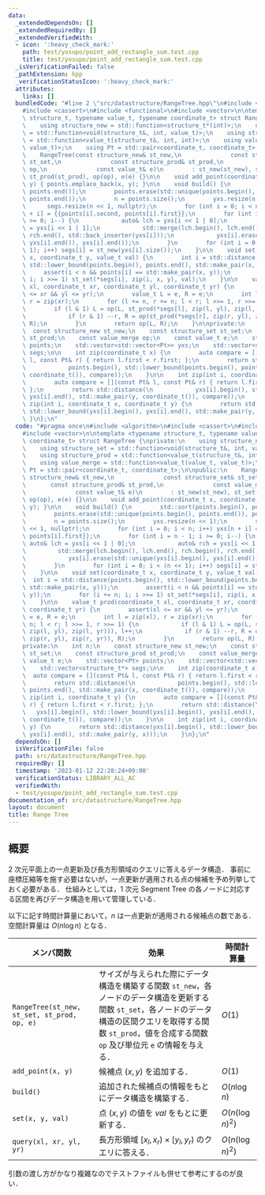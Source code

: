 ```yaml
---
data:
  _extendedDependsOn: []
  _extendedRequiredBy: []
  _extendedVerifiedWith:
  - icon: ':heavy_check_mark:'
    path: test/yosupo/point_add_rectangle_sum.test.cpp
    title: test/yosupo/point_add_rectangle_sum.test.cpp
  _isVerificationFailed: false
  _pathExtension: hpp
  _verificationStatusIcon: ':heavy_check_mark:'
  attributes:
    links: []
  bundledCode: "#line 2 \"src/datastructure/RangeTree.hpp\"\n#include <algorithm>\n\
    #include <cassert>\n#include <functional>\n#include <vector>\n\ntemplate <typename\
    \ structure_t, typename value_t, typename coordinate_t> struct RangeTree {\nprivate:\n\
    \    using structure_new = std::function<structure_t*(int)>;\n    using structure_set\
    \ = std::function<void(structure_t&, int, value_t)>;\n    using structure_prod\
    \ = std::function<value_t(structure_t&, int, int)>;\n    using value_merge = std::function<value_t(value_t,\
    \ value_t)>;\n    using Pt = std::pair<coordinate_t, coordinate_t>;\n\npublic:\n\
    \    RangeTree(const structure_new& st_new,\n              const structure_set&\
    \ st_set,\n              const structure_prod& st_prod,\n              const value_merge&\
    \ op,\n              const value_t& e)\n        : st_new(st_new), st_set(st_set),\
    \ st_prod(st_prod), op(op), e(e) {}\n\n    void add_point(coordinate_t x, coordinate_t\
    \ y) { points.emplace_back(x, y); }\n\n    void build() {\n        std::sort(points.begin(),\
    \ points.end());\n        points.erase(std::unique(points.begin(), points.end()),\
    \ points.end());\n        n = points.size();\n        yxs.resize(n << 1);\n  \
    \      segs.resize(n << 1, nullptr);\n        for (int i = 0; i < n; i++) yxs[n\
    \ + i] = {{points[i].second, points[i].first}};\n        for (int i = n - 1; i\
    \ >= 0; i--) {\n            auto& lch = yxs[i << 1 | 0];\n            auto& rch\
    \ = yxs[i << 1 | 1];\n            std::merge(lch.begin(), lch.end(), rch.begin(),\
    \ rch.end(), std::back_inserter(yxs[i]));\n            yxs[i].erase(std::unique(yxs[i].begin(),\
    \ yxs[i].end()), yxs[i].end());\n        }\n        for (int i = 0; i < (n <<\
    \ 1); i++) segs[i] = st_new(yxs[i].size());\n    }\n\n    void set(coordinate_t\
    \ x, coordinate_t y, value_t val) {\n        int i = std::distance(points.begin(),\
    \ std::lower_bound(points.begin(), points.end(), std::make_pair(x, y)));\n   \
    \     assert(i < n && points[i] == std::make_pair(x, y));\n        for (i += n;\
    \ i; i >>= 1) st_set(*segs[i], zip(i, x, y), val);\n    }\n\n    value_t prod(coordinate_t\
    \ xl, coordinate_t xr, coordinate_t yl, coordinate_t yr) {\n        assert(xl\
    \ <= xr && yl <= yr);\n        value_t L = e, R = e;\n        int l = zip(xl),\
    \ r = zip(xr);\n        for (l += n, r += n; l < r; l >>= 1, r >>= 1) {\n    \
    \        if (l & 1) L = op(L, st_prod(*segs[l], zip(l, yl), zip(l, yr))), l++;\n\
    \            if (r & 1) --r, R = op(st_prod(*segs[r], zip(r, yl), zip(r, yr)),\
    \ R);\n        }\n        return op(L, R);\n    }\n\nprivate:\n    int n;\n  \
    \  const structure_new st_new;\n    const structure_set st_set;\n    const structure_prod\
    \ st_prod;\n    const value_merge op;\n    const value_t e;\n    std::vector<Pt>\
    \ points;\n    std::vector<std::vector<Pt>> yxs;\n    std::vector<structure_t*>\
    \ segs;\n\n    int zip(coordinate_t x) {\n        auto compare = [](const Pt&\
    \ l, const Pt& r) { return l.first < r.first; };\n        return std::distance(\n\
    \            points.begin(), std::lower_bound(points.begin(), points.end(), std::make_pair(x,\
    \ coordinate_t()), compare));\n    }\n\n    int zip(int i, coordinate_t y) {\n\
    \        auto compare = [](const Pt& l, const Pt& r) { return l.first < r.first;\
    \ };\n        return std::distance(\n            yxs[i].begin(), std::lower_bound(yxs[i].begin(),\
    \ yxs[i].end(), std::make_pair(y, coordinate_t()), compare));\n    }\n\n    int\
    \ zip(int i, coordinate_t x, coordinate_t y) {\n        return std::distance(yxs[i].begin(),\
    \ std::lower_bound(yxs[i].begin(), yxs[i].end(), std::make_pair(y, x)));\n   \
    \ }\n};\n"
  code: "#pragma once\n#include <algorithm>\n#include <cassert>\n#include <functional>\n\
    #include <vector>\n\ntemplate <typename structure_t, typename value_t, typename\
    \ coordinate_t> struct RangeTree {\nprivate:\n    using structure_new = std::function<structure_t*(int)>;\n\
    \    using structure_set = std::function<void(structure_t&, int, value_t)>;\n\
    \    using structure_prod = std::function<value_t(structure_t&, int, int)>;\n\
    \    using value_merge = std::function<value_t(value_t, value_t)>;\n    using\
    \ Pt = std::pair<coordinate_t, coordinate_t>;\n\npublic:\n    RangeTree(const\
    \ structure_new& st_new,\n              const structure_set& st_set,\n       \
    \       const structure_prod& st_prod,\n              const value_merge& op,\n\
    \              const value_t& e)\n        : st_new(st_new), st_set(st_set), st_prod(st_prod),\
    \ op(op), e(e) {}\n\n    void add_point(coordinate_t x, coordinate_t y) { points.emplace_back(x,\
    \ y); }\n\n    void build() {\n        std::sort(points.begin(), points.end());\n\
    \        points.erase(std::unique(points.begin(), points.end()), points.end());\n\
    \        n = points.size();\n        yxs.resize(n << 1);\n        segs.resize(n\
    \ << 1, nullptr);\n        for (int i = 0; i < n; i++) yxs[n + i] = {{points[i].second,\
    \ points[i].first}};\n        for (int i = n - 1; i >= 0; i--) {\n           \
    \ auto& lch = yxs[i << 1 | 0];\n            auto& rch = yxs[i << 1 | 1];\n   \
    \         std::merge(lch.begin(), lch.end(), rch.begin(), rch.end(), std::back_inserter(yxs[i]));\n\
    \            yxs[i].erase(std::unique(yxs[i].begin(), yxs[i].end()), yxs[i].end());\n\
    \        }\n        for (int i = 0; i < (n << 1); i++) segs[i] = st_new(yxs[i].size());\n\
    \    }\n\n    void set(coordinate_t x, coordinate_t y, value_t val) {\n      \
    \  int i = std::distance(points.begin(), std::lower_bound(points.begin(), points.end(),\
    \ std::make_pair(x, y)));\n        assert(i < n && points[i] == std::make_pair(x,\
    \ y));\n        for (i += n; i; i >>= 1) st_set(*segs[i], zip(i, x, y), val);\n\
    \    }\n\n    value_t prod(coordinate_t xl, coordinate_t xr, coordinate_t yl,\
    \ coordinate_t yr) {\n        assert(xl <= xr && yl <= yr);\n        value_t L\
    \ = e, R = e;\n        int l = zip(xl), r = zip(xr);\n        for (l += n, r +=\
    \ n; l < r; l >>= 1, r >>= 1) {\n            if (l & 1) L = op(L, st_prod(*segs[l],\
    \ zip(l, yl), zip(l, yr))), l++;\n            if (r & 1) --r, R = op(st_prod(*segs[r],\
    \ zip(r, yl), zip(r, yr)), R);\n        }\n        return op(L, R);\n    }\n\n\
    private:\n    int n;\n    const structure_new st_new;\n    const structure_set\
    \ st_set;\n    const structure_prod st_prod;\n    const value_merge op;\n    const\
    \ value_t e;\n    std::vector<Pt> points;\n    std::vector<std::vector<Pt>> yxs;\n\
    \    std::vector<structure_t*> segs;\n\n    int zip(coordinate_t x) {\n      \
    \  auto compare = [](const Pt& l, const Pt& r) { return l.first < r.first; };\n\
    \        return std::distance(\n            points.begin(), std::lower_bound(points.begin(),\
    \ points.end(), std::make_pair(x, coordinate_t()), compare));\n    }\n\n    int\
    \ zip(int i, coordinate_t y) {\n        auto compare = [](const Pt& l, const Pt&\
    \ r) { return l.first < r.first; };\n        return std::distance(\n         \
    \   yxs[i].begin(), std::lower_bound(yxs[i].begin(), yxs[i].end(), std::make_pair(y,\
    \ coordinate_t()), compare));\n    }\n\n    int zip(int i, coordinate_t x, coordinate_t\
    \ y) {\n        return std::distance(yxs[i].begin(), std::lower_bound(yxs[i].begin(),\
    \ yxs[i].end(), std::make_pair(y, x)));\n    }\n};\n"
  dependsOn: []
  isVerificationFile: false
  path: src/datastructure/RangeTree.hpp
  requiredBy: []
  timestamp: '2023-01-12 22:28:24+09:00'
  verificationStatus: LIBRARY_ALL_AC
  verifiedWith:
  - test/yosupo/point_add_rectangle_sum.test.cpp
documentation_of: src/datastructure/RangeTree.hpp
layout: document
title: Range Tree
---
```


## 概要
2 次元平面上の一点更新及び長方形領域のクエリに答えるデータ構造．
事前に座標圧縮等を施す必要はないが，一点更新が適用される点の候補を予め列挙しておく必要がある．
仕組みとしては，1 次元 Segment Tree の各ノードに対応する区間を再びデータ構造を用いて管理している．

以下に記す時間計算量において，$n$ は一点更新が適用される候補点の数である．空間計算量は $O(n \log n)$ となる．

| メンバ関数                                  | 効果                                                                                                                                                                                                                  | 時間計算量       |
| ------------------------------------------- | --------------------------------------------------------------------------------------------------------------------------------------------------------------------------------------------------------------------- | ---------------- |
| `RangeTree(st_new, st_set, st_prod, op, e)` | サイズが与えられた際にデータ構造を構築する関数 `st_new`，各ノードのデータ構造を更新する関数 `st_set`，各ノードのデータ構造の区間クエリを取得する関数 `st_prod`，値を合成する関数 `op` 及び単位元 `e` の情報を与える． | $O(1)$           |
| `add_point(x, y)`                           | 候補点 $(x, y)$ を追加する．                                                                                                                                                                                          | $O(1)$           |
| `build()`                                   | 追加された候補点の情報をもとにデータ構造を構築する．                                                                                                                                                                  | $O(n \log n)$    |
| `set(x, y, val)`                            | 点 $(x, y)$ の値を $val$ をもとに更新する．                                                                                                                                                                           | $O(n(\log n)^2)$ |
| `query(xl, xr, yl, yr)`                     | 長方形領域 $[x_l, x_r) \times [y_l, y_r)$ のクエリに答える．                                                                                                                                                          | $O(n(\log n)^2)$ |

引数の渡し方がかなり複雑なのでテストファイルも併せて参考にするのが良い．
